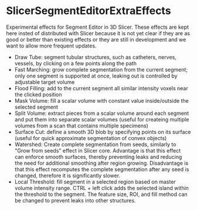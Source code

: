 # SlicerSegmentEditorExtraEffects

Experimental effects for Segment Editor in 3D Slicer. These effects are kept here insted of distributed with Slicer because it is not yet clear if they are as good or better than existing effects or they are still in development and we want to allow more frequent updates.

- Draw Tube: segment tubular structures, such as catheters, nerves, vessels, by clicking on a few points along the path
- Fast Marching: grow complete segmentation from the current segment; only one segment is supported at once, leaking out is controlled by adjustable target volume
- Flood Filling: add to the current segment all similar intensity voxels near the clicked position
- Mask Volume: fill a scalar volume with constant value inside/outside the selected segment
- Split Volume: extract pieces from a scalar volume around each segment and put them into separate scalar volumes (useful for createing multiple volumes from a scan that contains multiple specimens)
- Surface Cut: define a smooth 3D blob by specifying points on its surface (useful for quick approximate segmentation of convex objects)
- Watershed: Create complete segmentation from seeds, similarly to "Grow from seeds" effect in Slicer core. Advantage is that this effect can enforce smooth surfaces, thereby preventing leaks and reducing the need for additional smoothing after region growing. Disadvantage is that this effect recomputes the complete segmentation after any seed is changed, therefore it is significantly slower.
- Local Threshold: fill segment in a selected region based on master volume intensity range. CTRL + left click adds the selected island within the threshold to the segment. The feature size, ROI, and fill method can be changed to prevent leaks into other structures.
